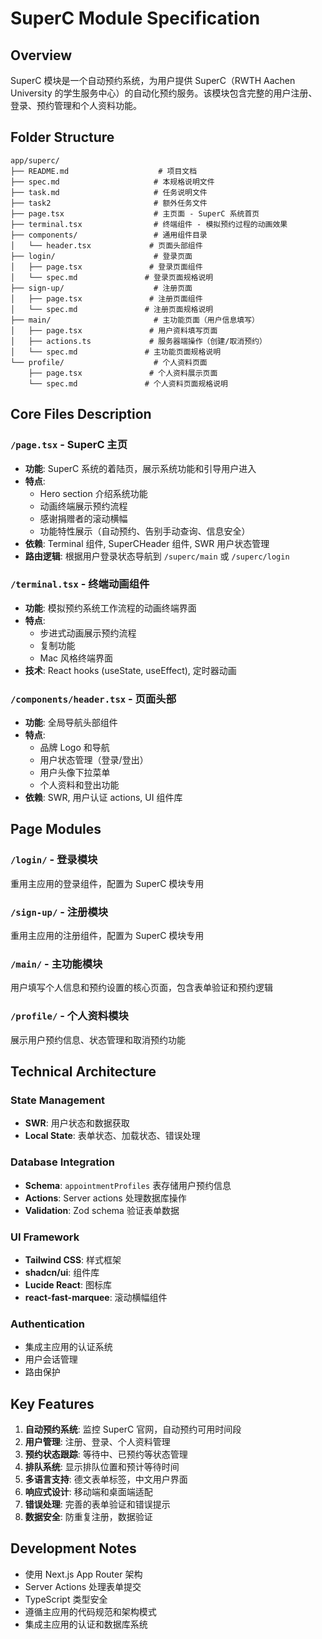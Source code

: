 # SuperC Module Specification

## Overview
SuperC 模块是一个自动预约系统，为用户提供 SuperC（RWTH Aachen University 的学生服务中心）的自动化预约服务。该模块包含完整的用户注册、登录、预约管理和个人资料功能。

## Folder Structure

```
app/superc/
├── README.md                    # 项目文档
├── spec.md                     # 本规格说明文件
├── task.md                     # 任务说明文件
├── task2                       # 额外任务文件
├── page.tsx                    # 主页面 - SuperC 系统首页
├── terminal.tsx                # 终端组件 - 模拟预约过程的动画效果
├── components/                 # 通用组件目录
│   └── header.tsx             # 页面头部组件
├── login/                      # 登录页面
│   ├── page.tsx               # 登录页面组件
│   └── spec.md               # 登录页面规格说明
├── sign-up/                    # 注册页面  
│   ├── page.tsx               # 注册页面组件
│   └── spec.md               # 注册页面规格说明
├── main/                       # 主功能页面（用户信息填写）
│   ├── page.tsx               # 用户资料填写页面
│   ├── actions.ts             # 服务器端操作（创建/取消预约）
│   └── spec.md               # 主功能页面规格说明
└── profile/                    # 个人资料页面
    ├── page.tsx               # 个人资料展示页面
    └── spec.md               # 个人资料页面规格说明
```

## Core Files Description

### `/page.tsx` - SuperC 主页
- **功能**: SuperC 系统的着陆页，展示系统功能和引导用户进入
- **特点**: 
  - Hero section 介绍系统功能
  - 动画终端展示预约流程
  - 感谢捐赠者的滚动横幅
  - 功能特性展示（自动预约、告别手动查询、信息安全）
- **依赖**: Terminal 组件, SuperCHeader 组件, SWR 用户状态管理
- **路由逻辑**: 根据用户登录状态导航到 `/superc/main` 或 `/superc/login`

### `/terminal.tsx` - 终端动画组件
- **功能**: 模拟预约系统工作流程的动画终端界面
- **特点**: 
  - 步进式动画展示预约流程
  - 复制功能
  - Mac 风格终端界面
- **技术**: React hooks (useState, useEffect), 定时器动画

### `/components/header.tsx` - 页面头部
- **功能**: 全局导航头部组件
- **特点**:
  - 品牌 Logo 和导航
  - 用户状态管理（登录/登出）
  - 用户头像下拉菜单
  - 个人资料和登出功能
- **依赖**: SWR, 用户认证 actions, UI 组件库

## Page Modules

### `/login/` - 登录模块
重用主应用的登录组件，配置为 SuperC 模块专用

### `/sign-up/` - 注册模块  
重用主应用的注册组件，配置为 SuperC 模块专用

### `/main/` - 主功能模块
用户填写个人信息和预约设置的核心页面，包含表单验证和预约逻辑

### `/profile/` - 个人资料模块
展示用户预约信息、状态管理和取消预约功能

## Technical Architecture

### State Management
- **SWR**: 用户状态和数据获取
- **Local State**: 表单状态、加载状态、错误处理

### Database Integration
- **Schema**: `appointmentProfiles` 表存储用户预约信息
- **Actions**: Server actions 处理数据库操作
- **Validation**: Zod schema 验证表单数据

### UI Framework
- **Tailwind CSS**: 样式框架
- **shadcn/ui**: 组件库
- **Lucide React**: 图标库
- **react-fast-marquee**: 滚动横幅组件

### Authentication
- 集成主应用的认证系统
- 用户会话管理
- 路由保护

## Key Features

1. **自动预约系统**: 监控 SuperC 官网，自动预约可用时间段
2. **用户管理**: 注册、登录、个人资料管理
3. **预约状态跟踪**: 等待中、已预约等状态管理
4. **排队系统**: 显示排队位置和预计等待时间
5. **多语言支持**: 德文表单标签，中文用户界面
6. **响应式设计**: 移动端和桌面端适配
7. **错误处理**: 完善的表单验证和错误提示
8. **数据安全**: 防重复注册，数据验证

## Development Notes

- 使用 Next.js App Router 架构
- Server Actions 处理表单提交
- TypeScript 类型安全
- 遵循主应用的代码规范和架构模式
- 集成主应用的认证和数据库系统